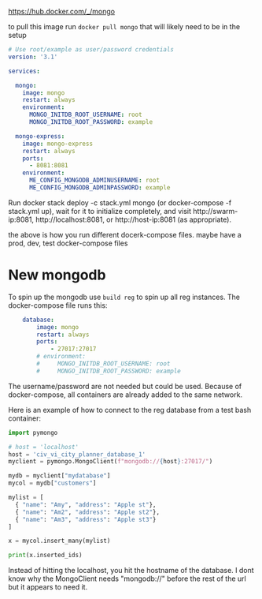https://hub.docker.com/_/mongo

to pull this image run `docker pull mongo`
that will likely need to be in the setup

```yaml
# Use root/example as user/password credentials
version: '3.1'

services:

  mongo:
    image: mongo
    restart: always
    environment:
      MONGO_INITDB_ROOT_USERNAME: root
      MONGO_INITDB_ROOT_PASSWORD: example

  mongo-express:
    image: mongo-express
    restart: always
    ports:
      - 8081:8081
    environment:
      ME_CONFIG_MONGODB_ADMINUSERNAME: root
      ME_CONFIG_MONGODB_ADMINPASSWORD: example
```

Run docker stack deploy -c stack.yml mongo (or docker-compose -f stack.yml up), wait for it to initialize completely, and visit http://swarm-ip:8081, http://localhost:8081, or http://host-ip:8081 (as appropriate).

the above is how you run different docerk-compose files. maybe have a prod, dev, test docker-compose files



# New mongodb

To spin up the mongodb use `build reg` to spin up all reg instances. 
The docker-compose file runs this:

```yaml
    database:
        image: mongo
        restart: always
        ports:
            - 27017:27017
        # environment:
        #     MONGO_INITDB_ROOT_USERNAME: root
        #     MONGO_INITDB_ROOT_PASSWORD: example
```

The username/password are not needed but could be used. 
Because of docker-compose, all containers are already added to the same network. 

Here is an example of how to connect to the reg database from a test bash container:
```python
import pymongo

# host = 'localhost'
host = 'civ_vi_city_planner_database_1'
myclient = pymongo.MongoClient(f"mongodb://{host}:27017/")

mydb = myclient["mydatabase"]
mycol = mydb["customers"]

mylist = [
  { "name": "Amy", "address": "Apple st"},
  { "name": "Am2", "address": "Apple st2"},
  { "name": "Am3", "address": "Apple st3"}
]

x = mycol.insert_many(mylist)

print(x.inserted_ids)
```

Instead of hitting the localhost, you hit the hostname of the database. 
I dont know why the MongoClient needs "mongodb://" before the rest of the url but it appears to need it. 


